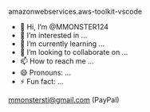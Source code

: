 amazonwebservices.aws-toolkit-vscode


- 👋 Hi, I’m @MMONSTER124
- 👀 I’m interested in ...
- 🌱 I’m currently learning ...
- 💞️ I’m looking to collaborate on ...
- 📫 How to reach me ...
- 😄 Pronouns: ...
- ⚡ Fun fact: ...

<!---
MMONSTER124/MMONSTER124 is a ✨ special ✨ repository because its `README.md` (this file) appears on your GitHub profile.
You can click the Preview link to take a look at your changes.
--->


mmonstersti@gmail.com (PayPal)